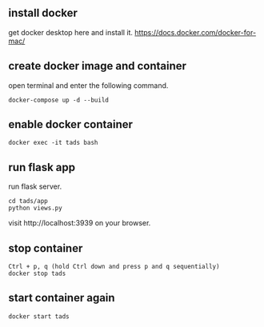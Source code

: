 ## install docker
get docker desktop here and install it.
https://docs.docker.com/docker-for-mac/

## create docker image and container
open terminal and enter the following command.

```
docker-compose up -d --build
```

## enable docker container
```
docker exec -it tads bash
```
## run flask app
run flask server.
```
cd tads/app
python views.py
```
visit http://localhost:3939 on your browser.

## stop container
```
Ctrl + p, q (hold Ctrl down and press p and q sequentially)
docker stop tads
```

## start container again
```
docker start tads
```